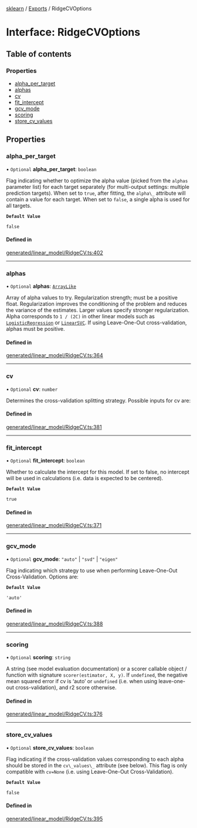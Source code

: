 [sklearn](../readme.md) / [Exports](../modules.md) / RidgeCVOptions

# Interface: RidgeCVOptions

## Table of contents

### Properties

- [alpha\_per\_target](RidgeCVOptions.md#alpha_per_target)
- [alphas](RidgeCVOptions.md#alphas)
- [cv](RidgeCVOptions.md#cv)
- [fit\_intercept](RidgeCVOptions.md#fit_intercept)
- [gcv\_mode](RidgeCVOptions.md#gcv_mode)
- [scoring](RidgeCVOptions.md#scoring)
- [store\_cv\_values](RidgeCVOptions.md#store_cv_values)

## Properties

### alpha\_per\_target

• `Optional` **alpha\_per\_target**: `boolean`

Flag indicating whether to optimize the alpha value (picked from the `alphas` parameter list) for each target separately (for multi-output settings: multiple prediction targets). When set to `true`, after fitting, the `alpha\_` attribute will contain a value for each target. When set to `false`, a single alpha is used for all targets.

**`Default Value`**

`false`

#### Defined in

[generated/linear_model/RidgeCV.ts:402](https://github.com/transitive-bullshit/scikit-learn-ts/blob/367336a/packages/sklearn/src/generated/linear_model/RidgeCV.ts#L402)

___

### alphas

• `Optional` **alphas**: [`ArrayLike`](../modules.md#arraylike)

Array of alpha values to try. Regularization strength; must be a positive float. Regularization improves the conditioning of the problem and reduces the variance of the estimates. Larger values specify stronger regularization. Alpha corresponds to `1 / (2C)` in other linear models such as [`LogisticRegression`](sklearn.linear_model.LogisticRegression.html#sklearn.linear_model.LogisticRegression "sklearn.linear_model.LogisticRegression") or [`LinearSVC`](sklearn.svm.LinearSVC.html#sklearn.svm.LinearSVC "sklearn.svm.LinearSVC"). If using Leave-One-Out cross-validation, alphas must be positive.

#### Defined in

[generated/linear_model/RidgeCV.ts:364](https://github.com/transitive-bullshit/scikit-learn-ts/blob/367336a/packages/sklearn/src/generated/linear_model/RidgeCV.ts#L364)

___

### cv

• `Optional` **cv**: `number`

Determines the cross-validation splitting strategy. Possible inputs for cv are:

#### Defined in

[generated/linear_model/RidgeCV.ts:381](https://github.com/transitive-bullshit/scikit-learn-ts/blob/367336a/packages/sklearn/src/generated/linear_model/RidgeCV.ts#L381)

___

### fit\_intercept

• `Optional` **fit\_intercept**: `boolean`

Whether to calculate the intercept for this model. If set to false, no intercept will be used in calculations (i.e. data is expected to be centered).

**`Default Value`**

`true`

#### Defined in

[generated/linear_model/RidgeCV.ts:371](https://github.com/transitive-bullshit/scikit-learn-ts/blob/367336a/packages/sklearn/src/generated/linear_model/RidgeCV.ts#L371)

___

### gcv\_mode

• `Optional` **gcv\_mode**: ``"auto"`` \| ``"svd"`` \| ``"eigen"``

Flag indicating which strategy to use when performing Leave-One-Out Cross-Validation. Options are:

**`Default Value`**

`'auto'`

#### Defined in

[generated/linear_model/RidgeCV.ts:388](https://github.com/transitive-bullshit/scikit-learn-ts/blob/367336a/packages/sklearn/src/generated/linear_model/RidgeCV.ts#L388)

___

### scoring

• `Optional` **scoring**: `string`

A string (see model evaluation documentation) or a scorer callable object / function with signature `scorer(estimator, X, y)`. If `undefined`, the negative mean squared error if cv is ‘auto’ or `undefined` (i.e. when using leave-one-out cross-validation), and r2 score otherwise.

#### Defined in

[generated/linear_model/RidgeCV.ts:376](https://github.com/transitive-bullshit/scikit-learn-ts/blob/367336a/packages/sklearn/src/generated/linear_model/RidgeCV.ts#L376)

___

### store\_cv\_values

• `Optional` **store\_cv\_values**: `boolean`

Flag indicating if the cross-validation values corresponding to each alpha should be stored in the `cv\_values\_` attribute (see below). This flag is only compatible with `cv=None` (i.e. using Leave-One-Out Cross-Validation).

**`Default Value`**

`false`

#### Defined in

[generated/linear_model/RidgeCV.ts:395](https://github.com/transitive-bullshit/scikit-learn-ts/blob/367336a/packages/sklearn/src/generated/linear_model/RidgeCV.ts#L395)
